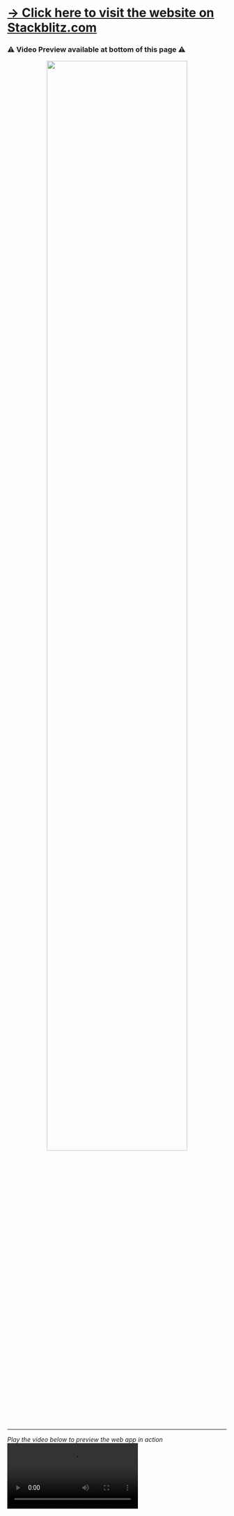 <a href="https://stackblitz.com/edit/angular-material-drag-and-drop-table"><h1>&#8594; Click here to visit the website on Stackblitz.com</h1></a>
<h3>&#9888; Video Preview available at bottom of this page &#9888;</h3>
<p align="center">
  <img  src="https://storage.googleapis.com/static-images-703/capital-one-collage.png" width="80%"/>
</p>
<hr>
<i>Play the video below to preview the web app in action</i>
<video controls loop src="https://user-images.githubusercontent.com/28457425/161944599-c488e800-21a7-4607-a5bd-59ac5d5c27b1.mp4" controls></video>

